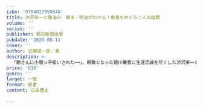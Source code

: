 ```yaml
---
isbn: '9784022950840'
title: 渋沢栄一と勝海舟　幕末・明治がわかる！慶喜をめぐる二人の暗闘
volume: ''
series: ''
publisher: 朝日新聞出版
pubdate: '2020-08-11'
cover: ''
author: 安藤優一郎／著
description: >-
  「勝さんに小僧っ子扱いされた──」。朝敵となった徳川慶喜に生涯忠誠を尽くした渋沢栄一と、慶喜に30年間も「謹慎」を強いた勝海舟。共に幕臣だった二人の対立を描き、知られざる維新・明治史を解明する。西郷大久保、伊藤、大隈、福沢など、著名人も多数登場。
price: '810'
genre: ''
target: 一般
format: 新書
content: 日本歴史

---
```

